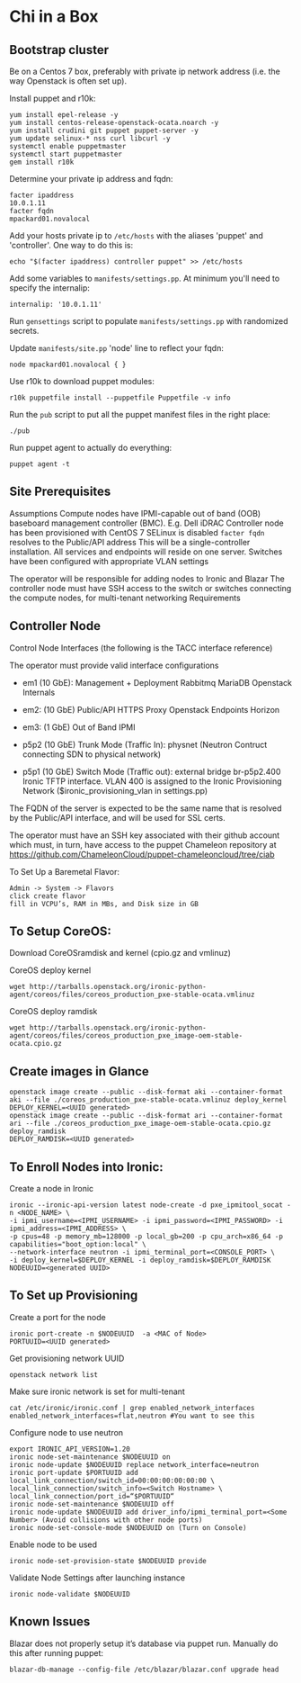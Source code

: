 # Chi in a Box

## Bootstrap cluster

Be on a Centos 7 box, preferably with private ip network address (i.e. the way Openstack is often set up).

Install puppet and r10k:

    yum install epel-release -y
    yum install centos-release-openstack-ocata.noarch -y
    yum install crudini git puppet puppet-server -y
    yum update selinux-* nss curl libcurl -y
    systemctl enable puppetmaster
    systemctl start puppetmaster
    gem install r10k

Determine your private ip address and fqdn:

    facter ipaddress
    10.0.1.11
    facter fqdn
    mpackard01.novalocal

Add your hosts private ip to `/etc/hosts` with the aliases 'puppet' and 'controller'. One way to do this is:

    echo "$(facter ipaddress) controller puppet" >> /etc/hosts

Add some variables to `manifests/settings.pp`. At minimum you'll need to specify the internalip:

    internalip: '10.0.1.11'

Run `gensettings` script to populate `manifests/settings.pp` with randomized secrets.

Update `manifests/site.pp` 'node' line to reflect your fqdn:

    node mpackard01.novalocal { }

Use r10k to download puppet modules:

    r10k puppetfile install --puppetfile Puppetfile -v info

Run the `pub` script to put all the puppet manifest files in the right place:

    ./pub

Run puppet agent to actually do everything:

    puppet agent -t


## Site Prerequisites
Assumptions
Compute nodes have IPMI-capable out of band (OOB) baseboard management controller (BMC). E.g. Dell iDRAC
Controller node has been provisioned with CentOS 7
SELinux is disabled
`facter fqdn` resolves to the Public/API address
This will be a single-controller installation. All services and endpoints will reside on one server.
Switches have been configured with appropriate VLAN settings


The operator will be responsible for adding nodes to Ironic and Blazar
The controller node must have SSH access to the switch or switches connecting the compute nodes, for multi-tenant networking
Requirements


## Controller Node

Control Node Interfaces (the following is the TACC interface reference)

The operator must provide valid interface configurations

* em1 (10 GbE):  Management + Deployment
		  Rabbitmq
		  MariaDB
		  Openstack Internals
* em2: (10 GbE)  Public/API
		  HTTPS Proxy
		  Openstack Endpoints
		  Horizon
* em3: (1 GbE) Out of Band
		  IPMI

* p5p2 (10 GbE) Trunk Mode (Traffic In):   physnet (Neutron Contruct connecting SDN to physical network)
* p5p1 (10 GbE) Switch Mode (Traffic out):
external bridge
br-p5p2.400 Ironic TFTP interface. VLAN 400 is assigned to the Ironic Provisioning Network ($ironic_provisioning_vlan in settings.pp)

The FQDN of the server is expected to be the same name that is resolved by the Public/API interface, and will be used for SSL certs.

The operator must have an SSH key associated with their github account which must, in turn, have access to the puppet Chameleon repository at https://github.com/ChameleonCloud/puppet-chameleoncloud/tree/ciab

To Set Up a Baremetal Flavor:

    Admin -> System -> Flavors
	click create flavor
	fill in VCPU’s, RAM in MBs, and Disk size in GB


## To Setup CoreOS:
Download CoreOSramdisk and kernel (cpio.gz and vmlinuz)

CoreOS deploy kernel
```
wget http://tarballs.openstack.org/ironic-python-agent/coreos/files/coreos_production_pxe-stable-ocata.vmlinuz
```
CoreOS deploy ramdisk
```
wget http://tarballs.openstack.org/ironic-python-agent/coreos/files/coreos_production_pxe_image-oem-stable-ocata.cpio.gz
```

## Create images in Glance

```
openstack image create --public --disk-format aki --container-format aki --file ./coreos_production_pxe-stable-ocata.vmlinuz deploy_kernel
DEPLOY_KERNEL=<UUID generated>
openstack image create --public --disk-format ari --container-format ari --file ./coreos_production_pxe_image-oem-stable-ocata.cpio.gz deploy_ramdisk
DEPLOY_RAMDISK=<UUID generated>
```
## To Enroll Nodes into Ironic:
Create a node in Ironic

```
ironic --ironic-api-version latest node-create -d pxe_ipmitool_socat -n <NODE_NAME> \
-i ipmi_username=<IPMI_USERNAME> -i ipmi_password=<IPMI_PASSWORD> -i ipmi_address=<IPMI_ADDRESS> \
-p cpus=48 -p memory_mb=128000 -p local_gb=200 -p cpu_arch=x86_64 -p capabilities="boot_option:local" \
--network-interface neutron -i ipmi_terminal_port=<CONSOLE_PORT> \
-i deploy_kernel=$DEPLOY_KERNEL -i deploy_ramdisk=$DEPLOY_RAMDISK
NODEUUID=<generated UUID>
```

## To Set up Provisioning

Create a port for the node

```
ironic port-create -n $NODEUUID  -a <MAC of Node>
PORTUUID=<UUID generated>
```
Get provisioning network UUID

```
openstack network list
```

Make sure ironic network is set for multi-tenant

```
cat /etc/ironic/ironic.conf | grep enabled_network_interfaces
enabled_network_interfaces=flat,neutron #You want to see this
```

Configure node to use neutron
```
export IRONIC_API_VERSION=1.20
ironic node-set-maintenance $NODEUUID on
ironic node-update $NODEUUID replace network_interface=neutron
ironic port-update $PORTUUID add local_link_connection/switch_id=00:00:00:00:00:00 \ local_link_connection/switch_info=<Switch Hostname> \ local_link_connection/port_id=“$PORTUUID“
ironic node-set-maintenance $NODEUUID off
ironic node-update $NODEUUID add driver_info/ipmi_terminal_port=<Some Number> (Avoid collisions with other node ports)
ironic node-set-console-mode $NODEUUID on (Turn on Console)
```

Enable node to be used
```
ironic node-set-provision-state $NODEUUID provide
```
Validate Node Settings after launching instance
```
ironic node-validate $NODEUUID
```
## Known Issues
Blazar does not properly setup it’s database via puppet run. Manually do this after running puppet:

```
blazar-db-manage --config-file /etc/blazar/blazar.conf upgrade head
```
